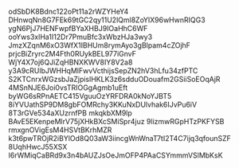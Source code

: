odSbDK8Bdnc122oPt11a2rWZYHeY4
DHnwqNn8G7FEk69tGC2qy11U2lQml8ZoYlX96wHwnRIQG3
ygN6PjJ7HENFwpfBYaXHBJ9IOaHhC6WF
ooYws3xlHa1I12Dr7PmuBfc3xWbzHJa3wy3
JmzXZqnM6xO3WfX1IBHUm8rymAyo3gBlpam4cZOjhF
prjcBiZryrc2M4Fth0RUykBEL977iGnvF
WjY4X7oj6QJiZqHBNXKWV8IY8V2a8
y3A9cRUlbJWHHqMlFwvVcthijsSepZN2hV3hLfu34zfPTC
S2KTCnrxWGzsbJaZjpislHKLK3z6sdduODouafm2GSiiSoEOqAjR
4MSnNJE6Joi0vsTRIOGgAgmb1uEft
byWG6sRPnAETC415VguuOzYRFDRA0kNoYJBT5
8iYVUathSP9DM8gbFOMRchy3KKuNxDUlvhak6IJvPu6iV
8T3rGVe534aXUzrnfPB
mkqkbXM9lp
BAvE5EKenpeMlrV75jXHkBXcSMiSpr4juz
9lizmwRGpHTzPKFYSB
rmxgnOVigEsM4HSVtBKrhMZR
k3t6pwTROjR2iBYlOd8Q03aW3iincgWnWnaT7tI2T4C7ijq3qfounSZF
8UqhHwcJ55XSX
I6rWMiqCaBRd9x3n4bAUZJsOeJmOFP4PAaCSYmmmVSlMbKsK
